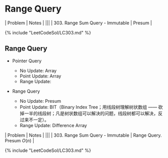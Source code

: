 # Range Query

| Problem | Notes |
|||
| 303. Range Sum Query - Immutable | Presum |

{% include "LeetCodeSol/LC303.md" %}

## Range Query
- Pointer Query
  - No Update: Array
  - Point Update: Array
  - Range Update: 

- Range Query
  - No Update: Presum
  - Point Update: BIT（Binary Index Tree；用线段树理解树状数组 —— 砍掉一半的线段树；凡是树状数组可以解决的问题，线段树都可以解决，反过来不一定）。
  - Range Update: Difference Array
  
| Problem | Notes |
|||
| 303. Range Sum Query - Immutable | Range Query. Presum $O(n)$ |

{% include "LeetCodeSol/LC303.md" %}